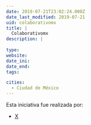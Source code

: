 ```yaml
---
date: 2019-07-21T23:02:24.000Z
date_last_modified: 2019-07-21
uid: colaborativomx
title: |
  Colaborativomx
description: |
  
type: 
website: 
date_ini: 
date_end: 
tags:

cities: 
  - Ciudad de México
---
```


Esta iniciativa fue realizada por:

- [X](/organizaciones/colaborativomx)
